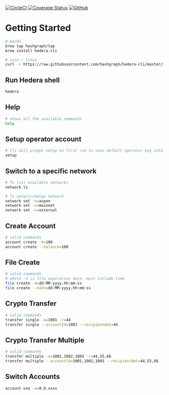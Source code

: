 [![CircleCI](https://circleci.com/gh/hashgraph/hedera-cli/tree/master.svg?style=shield)](https://circleci.com/gh/hashgraph/hedera-cli/tree/master) [![Coverage Status](https://coveralls.io/repos/github/hashgraph/hedera-cli/badge.svg?branch=test-coverage-jacoco)](https://coveralls.io/github/hashgraph/hedera-cli?branch=test-coverage-jacoco) [![GitHub](https://img.shields.io/github/license/hashgraph/hedera-mirror-node)](LICENSE)

Getting Started
===

```bash
# macOS
brew tap hashgraph/tap
brew install hedera-cli

# unix / linux
curl -s https://raw.githubusercontent.com/hashgraph/hedera-cli/master/install.sh | bash
```

## Run Hedera shell
```bash
hedera
```
## Help
```bash
# shows all the available commands
help
```
## Setup operator account
```bash
# Cli will prompt setup on first run to save default operator key into ~/.hedera
setup
```

## Switch to a specific network
```bash
# To list available networks
network ls

# To select/change network
network set -n=aspen
network set -n=mainnet
network set -n=external
```
## Create Account
```bash
# valid commands
account create -b=100 
account create --balance=100
```
## File Create
```bash
# valid commands
# where -d is file expiration date, must include time
file create -d=dd-MM-yyyy,hh:mm:ss
file create --date=dd-MM-yyyy,hh:mm:ss
```

## Crypto Transfer
```bash
# valid commands
transfer single -a=1001 -r=44 
transfer single --accountId=1001 --recipientAmt=44
```
## Crypto Transfer Multiple

```bash
# valid commands
transfer multiple -a=1001,1002,1003 -r=44,55,66 
transfer multiple --accountId=1001,1002,1003 --recipientAmt=44,55,66
```
## Switch Accounts
```bash
account use -a=0.0.xxxx
```

